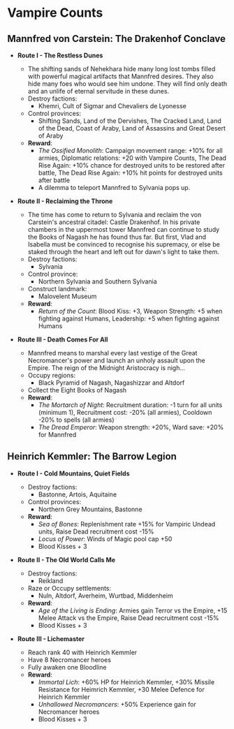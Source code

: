 # Vampire Counts

## Mannfred von Carstein: The Drakenhof Conclave

* **Route I - The Restless Dunes**
  * The shifting sands of Nehekhara hide many long lost tombs filled with powerful magical artifacts that Mannfred 
  desires. They also hide many foes who would see him undone. They will find only death and an unlife of eternal 
  servitude in these dunes.
  * Destroy factions:
    * Khemri, Cult of Sigmar and Chevaliers de Lyonesse
  * Control provinces:
    * Shifting Sands, Land of the Dervishes, The Cracked Land, Land of the Dead, Coast of Araby, Land of Assassins and 
    Great Desert of Araby
  * **Reward**:
    * _The Ossified Monolith_: Campaign movement range: +10% for all armies, Diplomatic relations: +20 with Vampire 
    Counts, The Dead Rise Again: +10% chance for destroyed units to be restored after battle, The Dead Rise Again: +10% 
    hit points for destroyed units after battle
    * A dilemma to teleport Mannfred to Sylvania pops up.

* **Route II - Reclaiming the Throne**
  * The time has come to return to Sylvania and reclaim the von Carstein's ancestral citadel: Castle Drakenhof. In his 
  private chambers in the uppermost tower Mannfred can continue to study the Books of Nagash he has found thus far. But 
  first, Vlad and Isabella must be convinced to recognise his supremacy, or else be staked through the heart and left 
  out for dawn's light to take them.
  * Destroy factions:
    * Sylvania
  * Control province:
    * Northern Sylvania and Southern Sylvania
  * Construct landmark:
    * Malovelent Museum
  * **Reward**:
    * _Return of the Count_: Blood Kiss: +3, Weapon Strength: +5 when fighting against Humans, Leadership: +5 when 
    fighting against Humans

* **Route III - Death Comes For All**
  * Mannfred means to marshal every last vestige of the Great Necromancer's power and launch an unholy assault upon the 
  Empire. The reign of the Midnight Aristocracy is nigh...
  * Occupy regions:
    * Black Pyramid of Nagash, Nagashizzar and Altdorf
  * Collect the Eight Books of Nagash
  * **Reward**:
    * _The Mortarch of Night_: Recruitment duration: -1 turn for all units (minimum 1), Recruitment cost: -20% (all 
    armies), Cooldown -20% to spells (all armies)
    * _The Dread Emperor_: Weapon strength: +20%, Ward save: +20% for Mannfred

## Heinrich Kemmler: The Barrow Legion

* **Route I - Cold Mountains, Quiet Fields**
  * Destroy factions:
    * Bastonne, Artois, Aquitaine
  * Control provinces:
    * Northern Grey Mountains, Bastonne
  * **Reward**:
    * _Sea of Bones_: Replenishment rate +15% for Vampiric Undead units, Raise Dead recruitment cost -15%
    * _Locus of Power_: Winds of Magic pool cap +50
    * Blood Kisses + 3

* **Route II - The Old World Calls Me**
  * Destroy factions:
    * Reikland
  * Raze or Occupy settlements:
    * Nuln, Altdorf, Averheim, Wurtbad, Middenheim
  * **Reward**:
    * _Age of the Living is Ending_: Armies gain Terror vs the Empire, +15 Melee Attack vs the Empire, Raise Dead recruitment cost -15%
    * Blood Kisses + 3

* **Route III - Lichemaster**
  * Reach rank 40 with Heinrich Kemmler
  * Have 8 Necromancer heroes
  * Fully awaken one Bloodline
  * **Reward**:
    * _Immortal Lich_: +60% HP for Heinrich Kemmler, +30% Missile Resistance for Heimrich Kemmler, +30 Melee Defence for Heinrich Kemmler
    * _Unhallowed Necromancers_: +50% Experience gain for Necromancer heroes
    * Blood Kisses + 3
